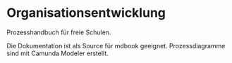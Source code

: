 # Organisationsentwicklung

Prozesshandbuch für freie Schulen.

Die Dokumentation ist als Source für mdbook geeignet. 
Prozessdiagramme sind mit Camunda Modeler erstellt.

